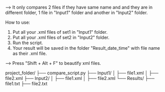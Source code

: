 --> It only compares 2 files if they have same name and and they are in different folder, 1 file in "Input1" folder and another in "Input2" folder.

How to use:
1) Put all your .xml files of set1 in "Input1" folder.
2) Put all your .xml files of set2 in "Input2" folder.
3) Run the script.
4) Your result will be saved in the folder "Result_date_time" with file name as their .xml file.

--> Press "Shift + Alt + F" to beautify xml files.

project_folder/
├── compare_script.py
├── Input1/
│   ├── file1.xml
│   ├── file2.xml
├── Input2/
│   ├── file1.xml
│   ├── file2.xml
└── Results/
    ├── file1.txt
    ├── file2.txt

